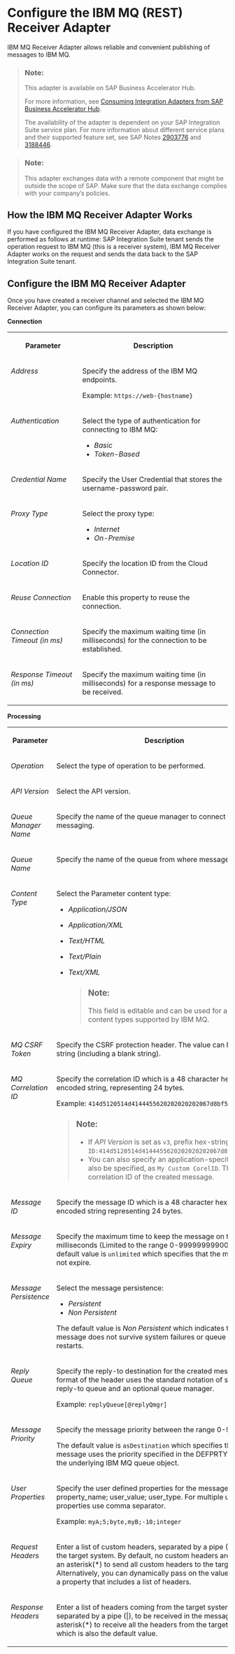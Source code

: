 <!-- loio45610e7b33144b7e9ea81e6cd536519e -->

# Configure the IBM MQ \(REST\) Receiver Adapter

IBM MQ Receiver Adapter allows reliable and convenient publishing of messages to IBM MQ.

> ### Note:  
> This adapter is available on SAP Business Accelerator Hub.
> 
> For more information, see [Consuming Integration Adapters from SAP Business Accelerator Hub](consuming-integration-adapters-from-sap-business-accelerator-hub-b9250fb.md).
> 
> The availability of the adapter is dependent on your SAP Integration Suite service plan. For more information about different service plans and their supported feature set, see SAP Notes [2903776](https://launchpad.support.sap.com/#/notes/2903776) and [3188446](https://launchpad.support.sap.com/#/notes/3188446).

> ### Note:  
> This adapter exchanges data with a remote component that might be outside the scope of SAP. Make sure that the data exchange complies with your company’s policies.



<a name="loio45610e7b33144b7e9ea81e6cd536519e__aeq30223"/>

## How the IBM MQ Receiver Adapter Works

If you have configured the IBM MQ Receiver Adapter, data exchange is performed as follows at runtime: SAP Integration Suite tenant sends the operation request to IBM MQ \(this is a receiver system\), IBM MQ Receiver Adapter works on the request and sends the data back to the SAP Integration Suite tenant.



<a name="loio45610e7b33144b7e9ea81e6cd536519e__sec_3t4_rdc"/>

## Configure the IBM MQ Receiver Adapter

Once you have created a receiver channel and selected the IBM MQ Receiver Adapter, you can configure its parameters as shown below:

**Connection**


<table>
<tr>
<th valign="top">

Parameter

</th>
<th valign="top">

Description

</th>
</tr>
<tr>
<td valign="top">

*Address*

</td>
<td valign="top">

Specify the address of the IBM MQ endpoints.

Example: `https://web-{hostname}`

</td>
</tr>
<tr>
<td valign="top">

*Authentication*

</td>
<td valign="top">

Select the type of authentication for connecting to IBM MQ:

-   *Basic*
-   *Token-Based*



</td>
</tr>
<tr>
<td valign="top">

*Credential Name*

</td>
<td valign="top">

Specify the User Credential that stores the username-password pair.

</td>
</tr>
<tr>
<td valign="top">

*Proxy Type*

</td>
<td valign="top">

Select the proxy type:

-   *Internet*
-   *On-Premise*



</td>
</tr>
<tr>
<td valign="top">

*Location ID* 

</td>
<td valign="top">

Specify the location ID from the Cloud Connector.

</td>
</tr>
<tr>
<td valign="top">

*Reuse Connection*

</td>
<td valign="top">

Enable this property to reuse the connection.

</td>
</tr>
<tr>
<td valign="top">

*Connection Timeout \(in ms\)*

</td>
<td valign="top">

Specify the maximum waiting time \(in milliseconds\) for the connection to be established.

</td>
</tr>
<tr>
<td valign="top">

*Response Timeout \(in ms\)*

</td>
<td valign="top">

Specify the maximum waiting time \(in milliseconds\) for a response message to be received.

</td>
</tr>
</table>

**Processing**


<table>
<tr>
<th valign="top">

Parameter

</th>
<th valign="top">

Description

</th>
</tr>
<tr>
<td valign="top">

*Operation*

</td>
<td valign="top">

Select the type of operation to be performed.

</td>
</tr>
<tr>
<td valign="top">

*API Version*

</td>
<td valign="top">

Select the API version.

</td>
</tr>
<tr>
<td valign="top">

*Queue Manager Name*

</td>
<td valign="top">

Specify the name of the queue manager to connect to for messaging.

</td>
</tr>
<tr>
<td valign="top">

*Queue Name*

</td>
<td valign="top">

Specify the name of the queue from where message is read.

</td>
</tr>
<tr>
<td valign="top">

*Content Type*

</td>
<td valign="top">

Select the Parameter content type:

-   *Application/JSON*
-   *Application/XML*
-   *Text/HTML*
-   *Text/Plain*
-   *Text/XML*

    > ### Note:  
    > This field is editable and can be used for any other content types supported by IBM MQ.




</td>
</tr>
<tr>
<td valign="top">

*MQ CSRF Token*

</td>
<td valign="top">

Specify the CSRF protection header. The value can be any valid string \(including a blank string\).

</td>
</tr>
<tr>
<td valign="top">

*MQ Correlation ID* 

</td>
<td valign="top">

Specify the correlation ID which is a 48 character hexadecimal encoded string, representing 24 bytes.

Example: `414d5120514d4144455620202020202067d8bf5923582e02`.

> ### Note:  
> -   If *API Version* is set as `v3`, prefix hex-string with `ID:` as `ID:414d5120514d4144455620202020202067d8bf5923582e02`.
> -   You can also specify an application-specific value can also be specified, as `My Custom CorelID`. This sets the correlation ID of the created message.



</td>
</tr>
<tr>
<td valign="top">

*Message ID*

</td>
<td valign="top">

Specify the message ID which is a 48 character hexadecimal encoded string representing 24 bytes.

</td>
</tr>
<tr>
<td valign="top">

*Message Expiry*

</td>
<td valign="top">

Specify the maximum time to keep the message on the queue, in milliseconds \(Limited to the range 0-99999999900\). The default value is `unlimited` which specifies that the message does not expire.

</td>
</tr>
<tr>
<td valign="top">

*Message Persistence*

</td>
<td valign="top">

Select the message persistence:

-   *Persistent*
-   *Non Persistent*

The default value is *Non Persistent* which indicates that the message does not survive system failures or queue manager restarts.

</td>
</tr>
<tr>
<td valign="top">

*Reply Queue*

</td>
<td valign="top">

Specify the reply-to destination for the created message. The format of the header uses the standard notation of supplying the reply-to queue and an optional queue manager.

Example: `replyQueue[@replyQmgr]`

</td>
</tr>
<tr>
<td valign="top">

*Message Priority*

</td>
<td valign="top">

Specify the message priority between the range 0-9.

The default value is `asDestination` which specifies that the message uses the priority specified in the DEFPRTY attribute of the underlying IBM MQ queue object.

</td>
</tr>
<tr>
<td valign="top">

*User Properties*

</td>
<td valign="top">

Specify the user defined properties for the message in the format property\_name; user\_value; user\_type. For multiple user properties use comma separator.

Example: `myA;5;byte,myB;-10;integer`

</td>
</tr>
<tr>
<td valign="top">

*Request Headers*

</td>
<td valign="top">

Enter a list of custom headers, separated by a pipe \(|\), to send to the target system. By default, no custom headers are sent. Use an asterisk\(\*\) to send all custom headers to the target system. Alternatively, you can dynamically pass on the values by defining a property that includes a list of headers.

</td>
</tr>
<tr>
<td valign="top">

*Response Headers*

</td>
<td valign="top">

Enter a list of headers coming from the target system's response, separated by a pipe \(|\), to be received in the message. Use an asterisk\(\*\) to receive all the headers from the target system, which is also the default value.

</td>
</tr>
</table>

